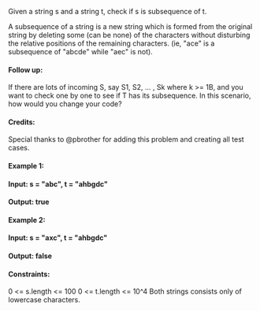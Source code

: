 Given a string s and a string t, check if s is subsequence of t.

A subsequence of a string is a new string which is formed from the original string by deleting some (can be none) of the characters without disturbing the relative positions of the remaining characters. (ie, "ace" is a subsequence of "abcde" while "aec" is not).

#### Follow up:
If there are lots of incoming S, say S1, S2, ... , Sk where k >= 1B, and you want to check one by one to see if T has its subsequence. In this scenario, how would you change your code?

#### Credits:
Special thanks to @pbrother for adding this problem and creating all test cases.
 

#### Example 1:

#### Input: s = "abc", t = "ahbgdc"
#### Output: true
#### Example 2:

#### Input: s = "axc", t = "ahbgdc"
#### Output: false
 

#### Constraints:

0 <= s.length <= 100
0 <= t.length <= 10^4
Both strings consists only of lowercase characters.
